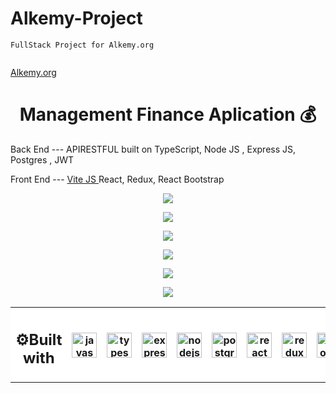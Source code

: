 # Alkemy-Project

```
FullStack Project for Alkemy.org


```
<a align='center' href='https://www.alkemy.org/' target="_blank">Alkemy.org</a>

<h1 align='center'>Management Finance Aplication 💰 </h1>
<p>Back End  --- APIRESTFUL built on TypeScript, Node JS , Express JS, Postgres , JWT  </p>
<p>Front End --- <a href='https://vitejs.dev/' target='_blank'> Vite JS </a> React, Redux, React Bootstrap</p>
  <p align='center'>
      <img align="center" src="https://res.cloudinary.com/dwtkwakbc/image/upload/v1658266533/Alkemy-project/landingFinance_unvbpl.png"/>
</p>
<p align='center'>
      <img align="center" src="https://res.cloudinary.com/dwtkwakbc/image/upload/v1658266533/Alkemy-project/registerFinance_dujpfo.png"/>
</p>
<p align='center'>
      <img align="center" src="https://res.cloudinary.com/dwtkwakbc/image/upload/v1658266533/Alkemy-project/homeFinance_jid6yi.png"/>
</p>

<p align='center'>
      <img align="center" src='https://res.cloudinary.com/dwtkwakbc/image/upload/v1658268165/Alkemy-project/homeFill_b5fdma.png'/>
</p>
<p align='center'>
      <img align="center" src="https://res.cloudinary.com/dwtkwakbc/image/upload/v1658266533/Alkemy-project/addRegisterFinance_cltqbn.png"/>
</p>
<p align='center'>
      <img align="center" src="https://res.cloudinary.com/dwtkwakbc/image/upload/v1658266533/Alkemy-project/ediRegisterFinance_r5rpzi.png"/>

  


<table align="center" style="background-color:#FFFFFF">
<tr style="background-color:#FFFFFF">
<th><h2>⚙Built with </h2></th>
<th><img align="center" alt="javascript" width="40" height="40" src="https://user-images.githubusercontent.com/86882630/173864252-6fab4ba3-38cc-4ecf-a948-cbf84367feb9.svg"/></th> 
 <th><img align="center" alt="typescript" width="40" height="40" src="https://res.cloudinary.com/dwtkwakbc/image/upload/v1656988317/logosportfolio/typescript-2_cljlyz.svg"/></th> 
<th><img align="center" alt="express" width="40" height="40" background='white' src="https://user-images.githubusercontent.com/86882630/174008427-01e86351-8228-448c-901f-119f4ff8099f.svg"/></th>
 <th><img align="center" alt="nodejs" width="40" height="40" src="https://user-images.githubusercontent.com/86882630/173864575-3201ee72-d00e-44ba-9425-cf08d251c1c2.svg"/></th>
 <th><img align="center" alt="postgres" width="40" height="40"  src="https://res.cloudinary.com/dwtkwakbc/image/upload/v1656988523/logosportfolio/Postgresql_elephant.svg_uofg90.png"/></th>
 <th><img align="center" alt="react" width="40" height="40" src="https://user-images.githubusercontent.com/86882630/173864477-2a2ede98-60c3-4002-9ef0-24a6161c70b4.svg"/></th>
 <th><img align="center" alt="redux" width="40" height="40" src="https://user-images.githubusercontent.com/86882630/173864516-ee3498ac-9733-4e0e-8f1c-c0c2311fe73f.svg"/></th>
 <th><img align="center"alt="bootsrap" width="40" height="40" src="https://res.cloudinary.com/dwtkwakbc/image/upload/v1657049094/logosportfolio/Bootstrap_logo_jm6l9t.svg"/></th>
</tr>
